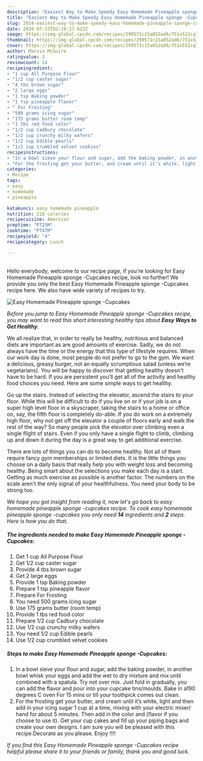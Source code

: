 ```yaml
---
description: "Easiest Way to Make Speedy Easy Homemade Pineapple sponge -Cupcakes"
title: "Easiest Way to Make Speedy Easy Homemade Pineapple sponge -Cupcakes"
slug: 2914-easiest-way-to-make-speedy-easy-homemade-pineapple-sponge-cupcakes
date: 2020-07-23T02:19:27.622Z
image: https://img-global.cpcdn.com/recipes/299571c15a052ad6/751x532cq70/easy-homemade-pineapple-sponge-cupcakes-recipe-main-photo.jpg
thumbnail: https://img-global.cpcdn.com/recipes/299571c15a052ad6/751x532cq70/easy-homemade-pineapple-sponge-cupcakes-recipe-main-photo.jpg
cover: https://img-global.cpcdn.com/recipes/299571c15a052ad6/751x532cq70/easy-homemade-pineapple-sponge-cupcakes-recipe-main-photo.jpg
author: Marvin McGuire
ratingvalue: 3
reviewcount: 14
recipeingredient:
- "1 cup All Purpose Flour"
- "1/2 cup caster sugar"
- "4 tbs brown sugar"
- "2 large eggs"
- "1 tsp Baking powder"
- "1 tsp pineapple flavor"
- " For Frosting"
- "500 grams icing sugar"
- "175 grams butter room temp"
- "1 tbs red food color"
- "1/2 cup Cadbury chocolate"
- "1/2 cup crunchy milky wafers"
- "1/2 cup Edible pearls"
- "1/2 cup crumbled velvet cookies"
recipeinstructions:
- "In a bowl sieve your flour and sugar, add the baking powder, in another bowl whisk your eggs and add the wet to dry mixture and mix until combined with a spatula. Try not over mix. Just fold in gradually, you can add the flavor and pour into your cupcake tins/moulds. Bake in a190 degrees C oven For 15 mins or till your toothpick comes out clean."
- "For the frosting get your butter, and cream until it’s white, light and then add in your icing sugar 1 cup at a time, mixing with your electric mixer/ hand for about 5 minutes. Then add in the color and (flavor if you choose to use it). Get your cup cakes and fill up your piping bags and create your own designs. I am sure you will be pleased with this recipe.Decorate as you please. Enjoy !!!!"
categories:
- Recipe
tags:
- easy
- homemade
- pineapple

katakunci: easy homemade pineapple 
nutrition: 218 calories
recipecuisine: American
preptime: "PT25M"
cooktime: "PT47M"
recipeyield: "4"
recipecategory: Lunch

---
```

<br>
Hello everybody, welcome to our recipe page, if you're looking for Easy Homemade Pineapple sponge -Cupcakes recipe, look no further! We provide you only the best Easy Homemade Pineapple sponge -Cupcakes recipe here. We also have wide variety of recipes to try.
<br>


![Easy Homemade Pineapple sponge -Cupcakes](https://img-global.cpcdn.com/recipes/299571c15a052ad6/751x532cq70/easy-homemade-pineapple-sponge-cupcakes-recipe-main-photo.jpg)

<i>Before you jump to Easy Homemade Pineapple sponge -Cupcakes recipe, you may want to read this short interesting healthy tips about <strong>Easy Ways to Get Healthy</strong>.</i>

We all realize that, in order to really be healthy, nutritious and balanced diets are important as are good amounts of exercise. Sadly, we do not always have the time or the energy that this type of lifestyle requires. When our work day is done, most people do not prefer to go to the gym. We want a delicious, greasy burger, not an equally scrumptious salad (unless we’re vegetarians). You will be happy to discover that getting healthy doesn't have to be hard. If you are persistent you'll get all of the activity and healthy food choices you need. Here are some simple ways to get healthy.

Go up the stairs. Instead of selecting the elevator, ascend the stairs to your floor. While this will be difficult to do if you live on or if your job is on a super high level floor in a skyscraper, taking the stairs to a home or office on, say, the fifth floor is completely do-able. If you do work on a extremely high floor, why not get off the elevator a couple of floors early and walk the rest of the way? So many people pick the elevator over climbing even a single flight of stairs. Even if you only have a single flight to climb, climbing up and down it during the day is a great way to get additional exercise. 

There are lots of things you can do to become healthy. Not all of them require fancy gym memberships or limited diets. It is the little things you choose on a daily basis that really help you with weight loss and becoming healthy. Being smart about the selections you make each day is a start. Getting as much exercise as possible is another factor. The numbers on the scale aren't the only signal of your healthfulness. You need your body to be strong too. 


<i>We hope you got insight from reading it, now let's go back to easy homemade pineapple sponge -cupcakes recipe. To cook easy homemade pineapple sponge -cupcakes you only need <strong>14</strong> ingredients and <strong>2</strong> steps. Here is how you do that.
</i>

##### The ingredients needed to make Easy Homemade Pineapple sponge -Cupcakes:

1. Get 1 cup All Purpose Flour
1. Get 1/2 cup caster sugar
1. Provide 4 tbs brown sugar
1. Get 2 large eggs
1. Provide 1 tsp Baking powder
1. Prepare 1 tsp pineapple flavor
1. Prepare  For Frosting
1. You need 500 grams icing sugar
1. Use 175 grams butter (room temp)
1. Provide 1 tbs red food color
1. Prepare 1/2 cup Cadbury chocolate
1. Use 1/2 cup crunchy milky wafers
1. You need 1/2 cup Edible pearls
1. Use 1/2 cup crumbled velvet cookies


##### Steps to make Easy Homemade Pineapple sponge -Cupcakes:

1. In a bowl sieve your flour and sugar, add the baking powder, in another bowl whisk your eggs and add the wet to dry mixture and mix until combined with a spatula. Try not over mix. Just fold in gradually, you can add the flavor and pour into your cupcake tins/moulds. Bake in a190 degrees C oven For 15 mins or till your toothpick comes out clean.
1. For the frosting get your butter, and cream until it’s white, light and then add in your icing sugar 1 cup at a time, mixing with your electric mixer/ hand for about 5 minutes. Then add in the color and (flavor if you choose to use it). Get your cup cakes and fill up your piping bags and create your own designs. I am sure you will be pleased with this recipe.Decorate as you please. Enjoy !!!!


<i>If you find this Easy Homemade Pineapple sponge -Cupcakes recipe helpful please share it to your friends or family, thank you and good luck.</i>
